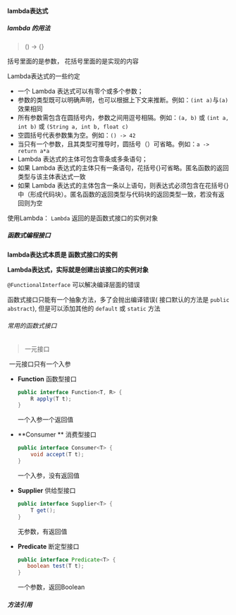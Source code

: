 #### lambda表达式

##### lambda 的用法

> () -> {}

括号里面的是参数， 花括号里面的是实现的内容

Lambda表达式的一些约定

- 一个 Lambda 表达式可以有零个或多个参数；
- 参数的类型既可以明确声明，也可以根据上下文来推断。例如：`(int a)`与`(a)`效果相同
- 所有参数需包含在圆括号内，参数之间用逗号相隔。例如：`(a, b)` 或 `(int a, int b)` 或 `(String a, int b, float c)`
- 空圆括号代表参数集为空。例如：`() -> 42`
- 当只有一个参数，且其类型可推导时，圆括号（）可省略。例如：`a -> return a*a`
- Lambda 表达式的主体可包含零条或多条语句；
- 如果 Lambda 表达式的主体只有一条语句，花括号{}可省略。匿名函数的返回类型与该主体表达式一致
- 如果 Lambda 表达式的主体包含一条以上语句，则表达式必须包含在花括号{}中（形成代码块）。匿名函数的返回类型与代码块的返回类型一致，若没有返回则为空

使用Lambda： `Lambda` 返回的是函数式接口的实例对象

##### 函数式编程接口

**lambda表达式本质是  函数式接口的实例**

**Lambda表达式，实际就是创建出该接口的实例对象**

`@FunctionalInterface`  可以解决编译层面的错误

函数式接口只能有一个抽象方法，多了会抛出编译错误( 接口默认的方法是 `public abstract`), 但是可以添加其他的 `default` 或 `static` 方法

###### 常用的函数式接口

> 一元接口

​	一元接口只有一个入参

* **Function**  函数型接口

    ```java
    public interface Function<T, R> {
        R apply(T t);
    }
    ```

    一个入参一个返回值

* **Consumer **  消费型接口

    ```java
    public interface Consumer<T> {
        void accept(T t);
    }
    ```

    一个入参，没有返回值

* **Supplier** 供给型接口

    ```java
    public interface Supplier<T> {
        T get();
    }
    ```

    无参数，有返回值

* **Predicate** 断定型接口

    ```java
    public interface Predicate<T> {
       boolean test(T t);
    }
    ```

    一个参数，返回Boolean



##### 方法引用

